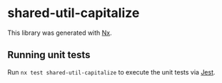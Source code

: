 # shared-util-capitalize

This library was generated with [Nx](https://nx.dev).

## Running unit tests

Run `nx test shared-util-capitalize` to execute the unit tests via [Jest](https://jestjs.io).
